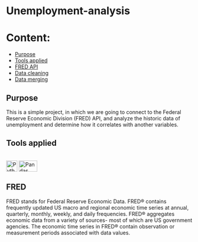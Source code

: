 # Unemployment-analysis

# Content:
- [Purpose](#purpose)
- [Tools applied](#tools)
- [FRED API](#fred)
- [Data cleaning](#cleaning)
- [Data merging](#merging)

<a id="purpose"></a>
## Purpose
This is a simple project, in which we are going to connect to the Federal Reserve Economic Division (FRED) API, and analyze the historic data of unemployment and determine how it correlates with another variables. 

<a id="tools"></a>
## Tools applied
<div style="display: inline_block"><br>
  <img align="center" alt="Python" height="30" width="30" src="https://user-images.githubusercontent.com/77027441/171516140-314add44-18c2-4540-a58f-a6f461f9e80c.png">
  <img align="center" alt="Pandas" height="30" width="50" src="https://www.analyticslane.com/storage/2020/10/pandas.png">
  
<a id="fred"></a>
## FRED  
FRED stands for Federal Reserve Economic Data. FRED® contains frequently updated US macro and regional economic time series at annual, quarterly, monthly, weekly, and daily frequencies. FRED® aggregates economic data from a variety of sources- most of which are US government agencies. The economic time series in FRED® contain observation or measurement periods associated with data values.
  
